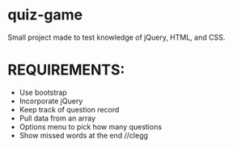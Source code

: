 # quiz-game
Small project made to test knowledge of jQuery, HTML, and CSS.
# REQUIREMENTS:
- Use bootstrap
- Incorporate jQuery
- Keep track of question record
- Pull data from an array
- Options menu to pick how many questions
- Show missed words at the end
//clegg